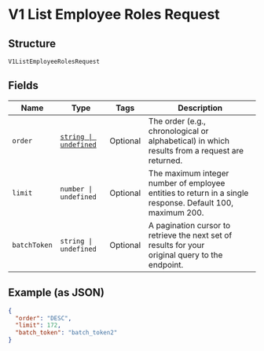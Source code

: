 
# V1 List Employee Roles Request

## Structure

`V1ListEmployeeRolesRequest`

## Fields

| Name | Type | Tags | Description |
|  --- | --- | --- | --- |
| `order` | [`string \| undefined`](/doc/models/sort-order.md) | Optional | The order (e.g., chronological or alphabetical) in which results from a request are returned. |
| `limit` | `number \| undefined` | Optional | The maximum integer number of employee entities to return in a single response. Default 100, maximum 200. |
| `batchToken` | `string \| undefined` | Optional | A pagination cursor to retrieve the next set of results for your<br>original query to the endpoint. |

## Example (as JSON)

```json
{
  "order": "DESC",
  "limit": 172,
  "batch_token": "batch_token2"
}
```

